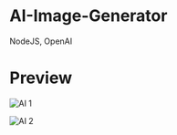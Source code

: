 # AI-Image-Generator
NodeJS, OpenAI

# Preview 
![AI 1](https://github.com/debadrita612/AI-Image-Generator/assets/76437612/d88574ae-9384-4f79-8072-5a4c2912fb0f)

![AI 2](https://github.com/debadrita612/AI-Image-Generator/assets/76437612/22224f79-8484-4ddd-835b-5b662843c37b)

